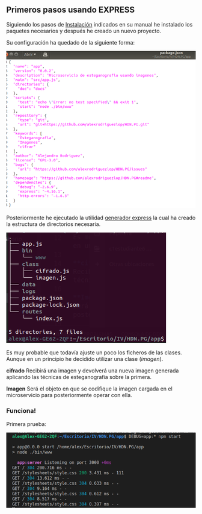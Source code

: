 ## Primeros pasos usando EXPRESS

Siguiendo los pasos de  [Instalación](https://expressjs.com/es/starter/installing.html) indicados en su manual he instalado los paquetes necesarios y después he creado un nuevo proyecto.

Su configuración ha quedado de la siguiente forma:

![Configuración](Config.png)  

Posteriormente he ejecutado la utilidad [generador express](https://expressjs.com/es/starter/generator.html) la cual ha creado la estructura de directorios necesaria. 

![Estructura](estructura.png) 

Es muy probable que todavía ajuste un poco los ficheros de las clases. Aunque en un principio he decidido utilizar una clase (*imagen*).

**cifrado** 
Recibirá una imagen y devolverá una nueva imagen generada aplicando las técnicas de esteganografía sobre la primera.

**Imagen**
Será el objeto en que se codifique la imagen cargada en el microservicio para posteriormente operar con ella. 


### Funciona!
Primera prueba:

![ok](ok.png) 


